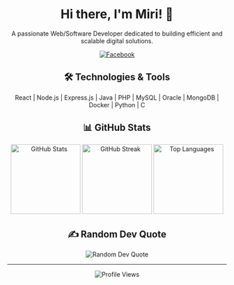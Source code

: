 <h1 align="center">Hi there, I'm Miri! 👋</h1>
<p align="center">A passionate Web/Software Developer dedicated to building efficient and scalable digital solutions.</p>

<p align="center">
  <a href="https://facebook.com/Miri.Rayen" target="_blank">
    <img src="https://img.shields.io/badge/Facebook-%231877F2.svg?&style=for-the-badge&logo=Facebook&logoColor=white" alt="Facebook"/>
  </a>
</p>

<h2 align="center">🛠️ Technologies & Tools</h2>
<p align="center">
  React | Node.js | Express.js | Java | PHP | MySQL | Oracle | MongoDB | Docker | Python | C
</p>

<h2 align="center">📊 GitHub Stats</h2>
<p align="center">
  <img src="https://github-readme-stats.vercel.app/api?username=RayenMiri&show_icons=true&theme=algolia" alt="GitHub Stats" height="160"/>
  <img src="https://github-readme-streak-stats.herokuapp.com/?user=RayenMiri&theme=algolia" alt="GitHub Streak" height="160"/>
  <img src="https://github-readme-stats.vercel.app/api/top-langs/?username=RayenMiri&theme=algolia&layout=compact" alt="Top Languages" height="160"/>
</p>

<h2 align="center">✍️ Random Dev Quote</h2>
<p align="center">
  <img src="https://quotes-github-readme.vercel.app/api?type=horizontal&theme=algolia" alt="Random Dev Quote"/>
</p>

---

<p align="center">
  <img src="https://komarev.com/ghpvc/?username=RayenMiri&style=flat-square&color=blueviolet" alt="Profile Views"/>
</p>
